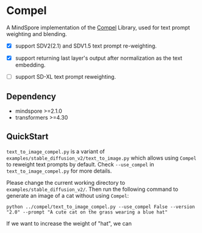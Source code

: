# Compel

A MindSpore implementation of the [Compel](https://github.com/damian0815/compel) Library, used for text prompt weighting and blending.

- [x] support SDV2(2.1) and SDV1.5 text prompt re-weighting.
- [x] support returning last layer's output after normalization as the text embedding.
- [ ] support SD-XL text prompt reweighting.


## Dependency

- mindspore >=2.1.0
- transformers >=4.30

## QuickStart

`text_to_image_compel.py` is a variant of `examples/stable_diffusion_v2/text_to_image.py` which allows using `Compel` to reweight text prompts by default. Check `--use_compel` in `text_to_image_compel.py` for more details.

Please change the current working directory to `examples/stable_diffusion_v2/`. Then run the following command to generate an image of a cat without using `Compel`:
```
python ../compel/text_to_image_compel.py --use_compel False --version "2.0" --prompt "A cute cat on the grass wearing a blue hat"
```

If we want to increase the weight of "hat", we can
